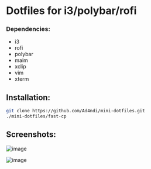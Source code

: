 # Dotfiles for i3/polybar/rofi

### Dependencies:

- i3
- rofi
- polybar
- maim
- xclip
- vim
- xterm

## Installation:

  ```bash
  git clone https://github.com/Ad4ndi/mini-dotfiles.git
  ./mini-dotfiles/fast-cp
  ```

## Screenshots:

![image](https://github.com/user-attachments/assets/ec5751a1-d2e9-4fcb-bc83-4f145a7aa01c)

![image](https://github.com/user-attachments/assets/d25a4224-a8c6-4c65-8868-bd30354cf125)
